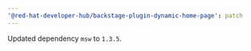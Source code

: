 ```yaml
---
'@red-hat-developer-hub/backstage-plugin-dynamic-home-page': patch
---
```


Updated dependency `msw` to `1.3.5`.
